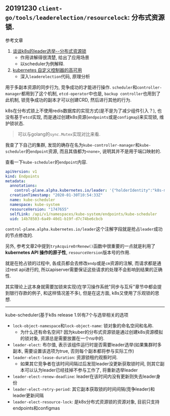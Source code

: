 ## 20191230 `client-go/tools/leaderelection/resourcelock`: 分布式资源锁. 

参考文章

1. [谈谈k8s的leader选举--分布式资源锁](https://blog.csdn.net/weixin_39961559/article/details/81877056)
    - 作用讲解得很清楚, 给出了应用场景
    - 以scheduler为例解释.
2. [kubernetes 自定义控制器的高可用](http://blog.fatedier.com/2019/04/17/k8s-custom-controller-high-available/)
    - 深入`leaderelection`代码, 原理分析

用于多副本资源的同步行为, 竞争成功的才能进行操作. `scheduler`和`controller-manager`都用到了这个机制, `etcd-operator`中也是, `backup controller`也用到了此机制, 锁竞争成功的副本才可以创建CRD, 然后进行其他的行为.

k8s在分布式锁上不使用redis数据库的实现方式(是不是为了减少组件引入？), 也没有基于`etcd`实现, 而是通过创建k8s资源(`endpoints`或是`configmap`)来实现锁, 维护锁状态.

> 可以与golang的`sync.Mutex`实现对比来看.

我查了下自己的集群, 发现的确存在名为`kube-controller-manager`和`kube-scheduler`的`endpoint`资源, 而且其值都为`<none>`, 说明其并不是用于端口映射的.

查看一下`kube-scheduler`的`endpoint`内容.

```yaml
apiVersion: v1
kind: Endpoints
metadata:
  annotations:
    control-plane.alpha.kubernetes.io/leader: '{"holderIdentity":"k8s-master-01_06dbaef6-2184-4534-ac2b-cf8f605a2de6","leaseDurationSeconds":15,"acquireTime":"2020-04-01T00:09:26Z","renewTime":"2020-04-01T04:19:50Z","leaderTransitions":95}'
  creationTimestamp: "2020-01-30T10:54:33Z"
  name: kube-scheduler
  namespace: kube-system
  resourceVersion: "1747655"
  selfLink: /api/v1/namespaces/kube-system/endpoints/kube-scheduler
  uid: 14b78503-6a49-40d1-b19f-d7c74be6cbcb
```

`control-plane.alpha.kubernetes.io/leader`这个注解字段就是抢占`leader`成功的节点修改的.

另外, 参考文章2中提到`tryAcquireOrRenew()`函数中很重要的一点就是利用了**kubernetes API 操作的原子性**, `resourceVersion`版本号的作用. 

就是在抢占锁的过程中, 各成员都会去修改`endp`或是`cm`资源的注解, 而请求都是通过rest api进行的, 所以apiserver需要保证这些请求的处理不会影响到结果的正确性.

其实理论上这本身就需要加锁来实现(在学习操作系统"同步与互斥"章节中都会提到银行存款的例子, 和这样情况差不多), 但是在这方面, k8s又使用了乐观锁的思想.

------

kube-scheduler(基于k8s release 1.9)有7个与选举相关的选项

- `lock-object-namespace`和`lock-object-name`: 锁对象的命名空间和名称.
    -  为什么还有命名空间? 因为kuber的分布式资源锁是通过创建k8s资源模拟的锁对象, 资源总是需要放置在一个ns中的.
- `leader-elect`: 布尔值, 表示该组件运行时是否需要leader选举(如果集群时多副本, 需要设置该选项为true, 否则每个副本都将参与实际工作)
- `leader-elect-lease-duration`: 资源锁租约观察时间.
    - 如果其它竞争者在该时间间隔过后发现leader没更新获取锁时间, 则其它副本可以认为leader已经挂掉不参与工作了, 将重新选举leader
- `leader-elect-renew-deadline`: leader在该时间内没有更新则失去leader身份
- `leader-elect-retry-period`: 其它副本获取锁的时间间隔(竞争leader)和leader更新间隔
- `leader-elect-resource-lock`: 是k8s分布式资源锁的资源对象, 目前只支持endpoints和configmas

